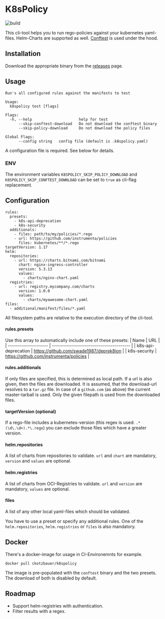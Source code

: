 
# K8sPolicy

![build](https://github.com/ckotzbauer/k8spolicy/workflows/build/badge.svg)

This cli-tool helps you to run rego-policies against your kubernetes yaml-files. Helm-Charts are supported as well. [Conftest](https://github.com/instrumenta/conftest) is used under the hood.

## Installation

Download the appropriate binary from the [releases](https://github.com/code-chris/k8spolicy/releases) page.

## Usage
```
Run's all configured rules against the manifests to test

Usage:
  k8spolicy test [flags]

Flags:
  -h, --help                     help for test
      --skip-conftest-download   Do not download the conftest binary
      --skip-policy-download     Do not download the policy files

Global Flags:
      --config string   config file (default is .k8spolicy.yaml)
```

A configuration file is required. See below for details.

### ENV

The environment variables `K8SPOLICY_SKIP_POLICY_DOWNLOAD` and `K8SPOLICY_SKIP_CONFTEST_DOWNLOAD` can be set to `true` as cli-flag replacement.

## Configuration
```
rules:
  presets:
    - k8s-api-deprecation
    - k8s-security
  additionals:
    - files: path/to/my/policies/*.rego
    - url: https://github.com/instrumenta/policies
      files: kubernetes/**/*.rego
targetVersion: 1.17
helm:
  repositories:
    - url: https://charts.bitnami.com/bitnami
      chart: nginx-ingress-controller
      version: 5.3.13
      values:
        - charts/nginx-chart.yaml
  registries:
    - url: registry.mycompany.com/charts
      version: 1.0.0
      values:
        - charts/myawesome-chart.yaml
files:
  - additional/manifest/files/*.yaml
```
All filesystem paths are relative to the execution directory of the cli-tool.

#### rules.presets
Use this array to automatically include one of these presets:
| Name                 | URL                                     |
| -------------------- | --------------------------------------- |
| k8s-api-deprecation  | https://github.com/swade1987/deprek8ion |
| k8s-security         | https://github.com/instrumenta/policies |

#### rules.additionals
If only files are specified, this is determined as local path. If a url is also given, then the files are downloaded. It is assumed, that the download-url resolves to a `tar.gz` file. In case of a `github.com` (as above) the current master-tarball is used. Only the given filepath is used from the downloaded files.

#### targetVersion (optional)
If a rego-file includes a kubernetes-version (this regex is used: `.*(\d\.\d+).*\.rego`) you can exclude those files which have a greater version.

#### helm.repositories
A list of charts from repositories to validate. `url` and `chart` are mandatory, `version` and `values` are optional.

#### helm.registries
A list of charts from OCI-Registries to validate. `url` and `version` are mandatory, `values` are optional.

#### files
A list of any other local yaml-files which should be validated.


You have to use a preset or specify any additional rules. One of the `helm.repositories`, `helm.registries` or `files` is also mandatory.


## Docker

There's a docker-image for usage in CI-Environemnts for example.
```
docker pull ckotzbauer/k8spolicy
```

The image is pre-populated with the `conftest` binary and the two presets. The download of both is disabled by default.


## Roadmap

- Support helm-registries with authentication.
- Filter results with a regex.
